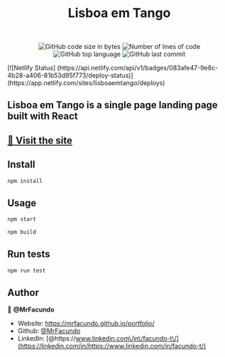 
<h1 align="center">Lisboa em Tango</h1>

<br /> 
<p align="center">
	<img alt="GitHub code size in bytes" src="https://img.shields.io/github/languages/code-size/MrFacundo/42_get_next_line?color=lightblue" />
	<img alt="Number of lines of code" src="https://img.shields.io/tokei/lines/github/MrFacundo/42_get_next_line?color=critical" />
	<img alt="GitHub top language" src="https://img.shields.io/github/languages/top/MrFacundo/42_get_next_line?color=blue" />
	<img alt="GitHub last commit" src="https://img.shields.io/github/last-commit/MrFacundo/42_get_next_line?color=green" />
</p>
	[![Netlify Status] (https://api.netlify.com/api/v1/badges/083afe47-9e8c-4b28-a406-81b53d95f773/deploy-status)](https://app.netlify.com/sites/lisboaemtango/deploys)

## Lisboa em Tango is a single page landing page built with React

##  [🚀️ Visit the site](https://lisboaemtango.pt/)

## Install

```sh
npm install
```

## Usage

```sh
npm start
```

```sh
npm build
```

## Run tests

```sh
npm run test
```

## Author

👤 **@MrFacundo**

- Website: https://mrfacundo.github.io/portfolio/
- Github: [@MrFacundo](https://github.com/MeFacundo)
- LinkedIn: [@https:\/\/www.linkedin.com\/in\/facundo-t\/](https://linkedin.com/in/https://www.linkedin.com/in/facundo-t/)
